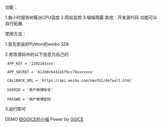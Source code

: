  功能：

 1.每小时报告树莓派CPU温度
 2.网站监控
 3.喵喵雨露
 其他：开发源代码 功能可以自行拓展
 
 使用方法：

 1.首先安装好Python的weibo SDk

 2.修改源码中的以下信息为自己的

	 APP_KEY = '1392181xxx'

	 APP_SECRET = '612b0c6432a5f9cc7dxxxxxxx'

	 CALLBACK_URL = 'https://api.weibo.com/oauth2/default.html'

	 USERID = '用户微博账号'
	 
	 PASSWD = '用户微博密码'

 3.运行即可

 DEMO <a href="http://weibo.com/u/1651444704" target="_blank">@GGICE的小喵</a>
 Power by <a href="http:ice.gs" target="_blank">GGICE</a>